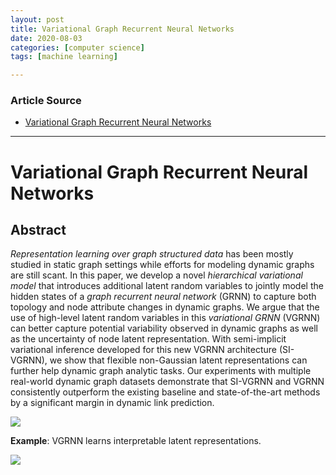```yaml
---
layout: post
title: Variational Graph Recurrent Neural Networks
date: 2020-08-03
categories: [computer science]
tags: [machine learning]

---
```


### Article Source
* [Variational Graph Recurrent Neural Networks](https://github.com/VGraphRNN/VGRNN)

----


# Variational Graph Recurrent Neural Networks

## Abstract

*Representation learning over graph structured data* has been mostly studied in static graph settings while efforts for modeling dynamic graphs are still scant. In this paper, we develop a novel *hierarchical variational model* that introduces additional latent random variables to jointly model the hidden states of a *graph recurrent neural network* (GRNN) to capture both topology and node attribute changes in dynamic graphs. We argue that the use of high-level latent random variables in this *variational GRNN* (VGRNN) can better capture potential variability observed in dynamic graphs as well as the uncertainty of node latent representation. With semi-implicit variational inference developed for this new VGRNN architecture (SI-VGRNN), we show that flexible non-Gaussian latent representations can further help dynamic graph analytic tasks. Our experiments with multiple real-world dynamic graph datasets demonstrate that SI-VGRNN and VGRNN consistently outperform the existing baseline and state-of-the-art methods by a significant margin in dynamic link prediction.

![](https://github.com/VGraphRNN/VGRNN/blob/master/figure.png)

**Example**: VGRNN learns interpretable latent representations.


![](https://github.com/VGraphRNN/VGRNN/blob/master/cm_ch_v3.png)
